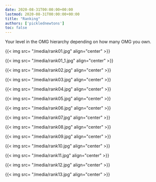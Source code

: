 ```yaml
---
date: 2020-08-31T00:00:00+00:00
lastmod: 2020-08-31T00:00:00+00:00
title: "Ranking"
authors: ['picklednewtons']
toc: false
---
```


Your level in the OMG hierarchy depending on how many OMG you own.

{{< img src= "/media/rank01.jpg" align="center" >}}

{{< img src= "/media/rank01_1.jpg" align="center" >}}

{{< img src= "/media/rank02.jpg" align="center" >}}

{{< img src= "/media/rank03.jpg" align="center" >}}

{{< img src= "/media/rank04.jpg" align="center" >}}

{{< img src= "/media/rank05.jpg" align="center" >}}

{{< img src= "/media/rank06.jpg" align="center" >}}

{{< img src= "/media/rank07.jpg" align="center" >}}

{{< img src= "/media/rank08.jpg" align="center" >}}

{{< img src= "/media/rank09.jpg" align="center" >}}

{{< img src= "/media/rank10.jpg" align="center" >}}

{{< img src= "/media/rank11.jpg" align="center" >}}

{{< img src= "/media/rank12.jpg" align="center" >}}

{{< img src= "/media/rank13.jpg" align="center" >}}